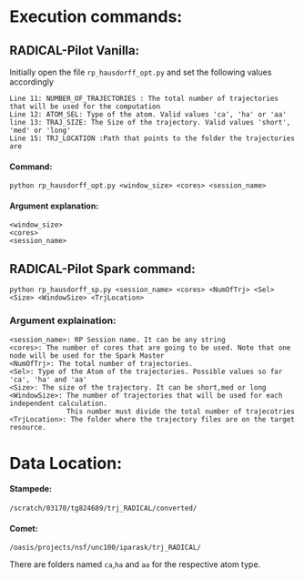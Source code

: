 # Execution commands:

## RADICAL-Pilot Vanilla:

Initially open the file ```rp_hausdorff_opt.py``` and set the following values accordingly
```
Line 11: NUMBER_OF_TRAJECTORIES : The total number of trajectories that will be used for the computation
Line 12: ATOM_SEL: Type of the atom. Valid values 'ca', 'ha' or 'aa'
line 13: TRAJ_SIZE: The Size of the trajectory. Valid values 'short', 'med' or 'long'
Line 15: TRJ_LOCATION :Path that points to the folder the trajectories are
```

#### Command:
```
python rp_hausdorff_opt.py <window_size> <cores> <session_name>
```
#### Argument explanation:
```
<window_size> 
<cores> 
<session_name>
```

## RADICAL-Pilot Spark command:
```
python rp_hausdorff_sp.py <session_name> <cores> <NumOfTrj> <Sel> <Size> <WindowSize> <TrjLocation>
```
### Argument explaination:

```
<session_name>: RP Session name. It can be any string
<cores>: The number of cores that are going to be used. Note that one node will be used for the Spark Master
<NumOfTrj>: The total number of trajectories.
<Sel>: Type of the Atom of the trajectories. Possible values so far 'ca', 'ha' and 'aa'
<Size>: The size of the trajectory. It can be short,med or long
<WindowSize>: The number of trajectories that will be used for each independent calculation. 
              This number must divide the total number of trajecotries
<TrjLocation>: The folder where the trajectory files are on the target resource.
```

# Data Location:
#### Stampede:
```
/scratch/03170/tg824689/trj_RADICAL/converted/
```

#### Comet:
```
/oasis/projects/nsf/unc100/iparask/trj_RADICAL/
```
There are folders named ```ca```,```ha``` and ```aa``` for the respective atom type.
